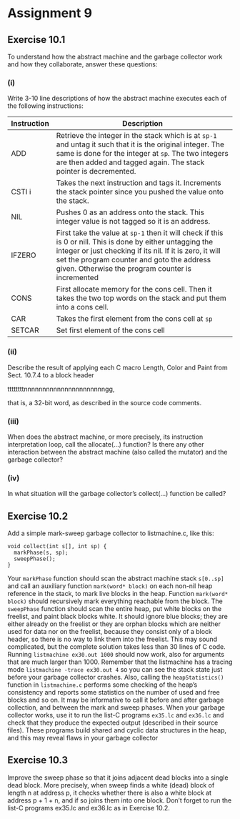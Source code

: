 # Assignment 9

## Exercise 10.1
To understand how the abstract machine and the garbage collector work and how they collaborate, answer these questions:

### (i)
Write 3-10 line descriptions of how the abstract machine executes each of the following instructions:

| Instruction | Description |
|-------------|-------------|
| ADD         | Retrieve the integer in the stack which is at `sp-1` and untag it such that it is the original integer. The same is done for the integer at `sp`. The two integers are then added and tagged again. The stack pointer is decremented. |
| CSTI i      | Takes the next instruction and tags it. Increments the stack pointer since you pushed the value onto the stack. |
| NIL         | Pushes 0 as an address onto the stack. This integer value is not tagged so it is an address. |
| IFZERO      | First take the value at `sp-1` then it will check if this is 0 or nill. This is done by either untagging the integer or just checking if its nil. If it is zero, it will set the program counter and goto the address given. Otherwise the program counter is incremented |
| CONS        | First allocate memory for the cons cell. Then it takes the two top words on the stack and put them into a cons cell. |
| CAR         | Takes the first element from the cons cell at `sp` |
| SETCAR      | Set first element of the cons cell |

### (ii)
Describe the result of applying each C macro Length, Color and Paint from Sect. 10.7.4 to a block header

ttttttttnnnnnnnnnnnnnnnnnnnnnngg,

that is, a 32-bit word, as described in the source code comments.

### (iii)
When does the abstract machine, or more precisely, its instruction interpretation loop, call the allocate(...) function? Is there any other interaction between the abstract machine (also called the mutator) and the garbage collector?

### (iv)
In what situation will the garbage collector’s collect(...) function be called?

## Exercise 10.2
Add a simple mark-sweep garbage collector to listmachine.c, like
this:
```
void collect(int s[], int sp) {
  markPhase(s, sp);
  sweepPhase();
}
```
Your `markPhase` function should scan the abstract machine stack `s[0..sp]` and
call an auxiliary function `mark(word* block)` on each non-nil heap reference
in the stack, to mark live blocks in the heap. Function `mark(word* block)`
should recursively mark everything reachable from the block.
The `sweepPhase` function should scan the entire heap, put white blocks on the
freelist, and paint black blocks white. It should ignore blue blocks; they are either
already on the freelist or they are orphan blocks which are neither used for data nor
on the freelist, because they consist only of a block header, so there is no way to
link them into the freelist.
This may sound complicated, but the complete solution takes less than 30 lines
of C code.
Running `listmachine ex30.out 1000` should now work, also for arguments that are much larger than 1000.
Remember that the listmachine has a tracing mode `listmachine -trace
ex30.out 4` so you can see the stack state just before your garbage collector
crashes.
Also, calling the `heapStatistics()` function in `listmachine.c` performs some checking of the heap’s consistency and reports some statistics on the
number of used and free blocks and so on. It may be informative to call it before
and after garbage collection, and between the mark and sweep phases.
When your garbage collector works, use it to run the list-C programs `ex35.lc`
and `ex36.lc` and check that they produce the expected output (described in their
source files). These programs build shared and cyclic data structures in the heap,
and this may reveal flaws in your garbage collector

## Exercise 10.3
Improve the sweep phase so that it joins adjacent dead blocks into a single dead block. More precisely, when sweep finds a white (dead) block of length n at address p, it checks whether there is also a white block at address p + 1 + n, and if so joins them into one block. Don’t forget to run the list-C programs ex35.lc and ex36.lc as in Exercise 10.2.

